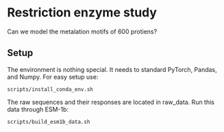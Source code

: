 # Restriction enzyme study
Can we model the metalation motifs of 600 protiens?
## Setup
The environment is nothing special. It needs to standard PyTorch, Pandas, and Numpy. For easy setup use:
```
scripts/install_conda_env.sh
```

The raw sequences and their responses are located in raw_data. Run this data through ESM-1b:
```
scripts/build_esm1b_data.sh
```

